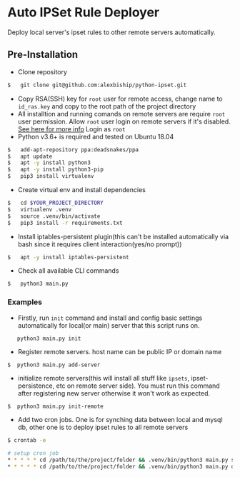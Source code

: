 
# Auto IPSet Rule Deployer

Deploy local server's ipset rules to other remote servers automatically.


## Pre-Installation

- Clone repository
```bash
$   git clone git@github.com:alexbiship/python-ipset.git
```
- Copy RSA(SSH) key for `root` user for remote access, change name to `id_ras.key` and copy to the root path of the project directory
- All installtion and running comands on remote servers are require `root` user permission. Allow `root` user login on remote servers if it's disabled. [See here for more info](https://www.knot35.com/how-to-permanently-enable-root-access-on-aws-ec2-instance/)  Login as `root` 
- Python v3.6+ is required and tested on Ubuntu 18.04

```bash
$   add-apt-repository ppa:deadsnakes/ppa
$   apt update
$   apt -y install python3
$   apt -y install python3-pip
$   pip3 install virtualenv
```
- Create virtual env and install dependencies
```bash
$   cd $YOUR_PROJECT_DIRECTORY
$   virtualenv .venv
$   source .venv/bin/activate
$   pip3 install -r requirements.txt
```
- Install iptables-persistent plugin(this can't be installed automatically via bash since it requires client interaction(yes/no prompt))
```bash
$   apt -y install iptables-persistent
```
 - Check all available CLI commands
 ```bash
$   python3 main.py
 ```


 ### Examples

 - Firstly, run `init` command and install and config basic settings automatically for local(or main) server that this script runs on.
 ```bash
    python3 main.py init
 ```
 - Register remote servers. host name can be public IP or domain name
 ```
 $  python3 main.py add-server
 ```
  - initialize remote servers(this will install all stuff like `ipsets`, ipset-persistence, etc on remote server side). You must run this command after registering new server otherwise it won't work as expected.
 ```
 $  python3 main.py init-remote
 ```
 - Add two cron jobs. One is for synching data between local and mysql db, other one is to deploy ipset rules to all remote servers
 ```bash
$ crontab -e

# setup cron job
* * * * * cd /path/to/the/project/folder && .venv/bin/python3 main.py sync
* * * * * cd /path/to/the/project/folder && .venv/bin/python3 main.py deploy
 ```
